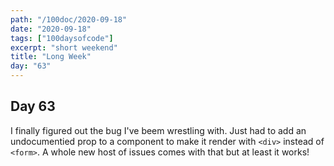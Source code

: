 ```yaml
---
path: "/100doc/2020-09-18"
date: "2020-09-18"
tags: ["100daysofcode"]
excerpt: "short weekend"
title: "Long Week"
day: "63"
---
```


## Day 63

I finally figured out the bug I've beem wrestling with. Just had to add an undocumentied prop to a component to make it render with `<div>` instead of `<form>`. A whole new host of issues comes with that but at least it works!